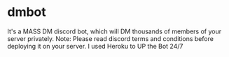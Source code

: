 # dmbot
It's a MASS DM discord bot, which will DM thousands of members of your server privately.
Note: Please read discord terms and conditions before deploying it on your server.
I used Heroku to UP the Bot 24/7
